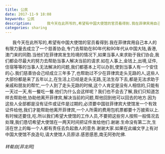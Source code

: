 ```yaml
---
title: 公民
date: 2017-11-9 18:08
keywords: 公民
description:       我今天在此所写的,希望有中国大使馆的官员看得到.我在菲律宾用自己本人的有限力量去成立了一个慈善协会,专门去帮助在80年代和90年代从中国大陆,香港,澳门来的同胞.当他们在菲律宾发生险境的情况下,如果当事人来求助于我们协会,我们都会尽最大的努力去帮助当事人解决当前的请求.如在人事上,金钱上,出境,证件,住宿等等的当事人无法解决的问题,我们都基本上可以办到,使到当事人有一个安住的心.我们慈善协会己经成立三年多了,也帮助过不少在菲律宾走头无路的人,这些人大部份都是来了五年以上,在生活上已经是走头无路,无法生存下去,都是无法求助于亲戚和朋友的帮忙,一个人到了走头无路的时候,这个人肯定是没有人相信的,只能有一天过一天,有一餐吃一餐.他们为什么会这样呢？我们也不会去了解,我们只知道怎样去帮助他,协助他离开菲律宾,解决当前的问题,帮他回到他可以回去的地方.因为这些人全部都是没有证件或证件是过期的,必须要中国驻菲律宾大使馆发一个有效证件给他,我们才能帮助他离开菲律宾,一个人所需的费用包机票都要十万披索以上.有时候还要住,吃.所以我们希望大使馆的工作人员,不要把这些穷人按照一般情况去处理,我们恳切希望大使馆在一两天时间把证件发给他们.谢谢.生命没有第二次,生活在世上的每一个人都有责任去负起救人的意务.谢谢大家.如果在此编文字上有对中国大使馆不良造句,请大使馆人员原谅.感恩感恩,南无阿弥陀佛.
categories: sharing
---
```

<td class="t_f" id="postmessage_970843">

      我今天在此所写的,希望有中国大使馆的官员看得到.我在菲律宾用自己本人的有限力量去成立了一个慈善协会,专门去帮助在80年代和90年代从中国大陆,香港,澳门来的同胞.当他们在菲律宾发生险境的情况下,如果当事人来求助于我们协会,我们都会尽最大的努力去帮助当事人解决当前的请求.如在人事上,金钱上,出境,证件,住宿等等的当事人无法解决的问题,我们都基本上可以办到,使到当事人有一个安住的心.我们慈善协会己经成立三年多了,也帮助过不少在菲律宾走头无路的人,这些人大部份都是来了五年以上,在生活上已经是走头无路,无法生存下去,都是无法求助于亲戚和朋友的帮忙,一个人到了走头无路的时候,这个人肯定是没有人相信的,只能有一天过一天,有一餐吃一餐.他们为什么会这样呢？我们也不会去了解,我们只知道怎样去帮助他,协助他离开菲律宾,解决当前的问题,帮他回到他可以回去的地方.因为这些人全部都是没有证件或证件是过期的,必须要中国驻菲律宾大使馆发一个有效证件给他,我们才能帮助他离开菲律宾,一个人所需的费用包机票都要十万披索以上.有时候还要住,吃.所以我们希望大使馆的工作人员,不要把这些穷人按照一般情况去处理,我们恳切希望大使馆在一两天时间把证件发给他们.谢谢.生命没有第二次,生活在世上的每一个人都有责任去负起救人的意务.谢谢大家.如果在此编文字上有对中国大使馆不良造句,请大使馆人员原谅.感恩感恩,南无阿弥陀佛.</td>
###### 转载自[菲龙网]